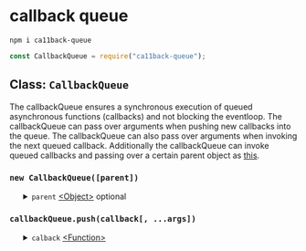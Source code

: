 # callback queue

<pre><code>npm i ca11back-queue</code></pre>

```javascript
const CallbackQueue = require("ca11back-queue");
```

<h2>Class: <code>CallbackQueue</code></h2>
The callbackQueue ensures a synchronous execution of queued asynchronous functions (callbacks) and not blocking the eventloop. The callbackQueue can pass over arguments when pushing new callbacks into the queue. The callbackQueue can also pass over arguments when invoking the next queued callback. Additionally the callbackQueue can invoke queued callbacks and passing over a certain parent object as <a href="https://developer.mozilla.org/en-US/docs/Web/JavaScript/Reference/Operators/this">this</a>.
<h3><code>new CallbackQueue([parent])</code></h3>
<ul>
	<details>
		<summary>
			<code>parent</code> <a href="https://developer.mozilla.org/en-US/docs/Web/JavaScript/Reference/Global_Objects/Object">&lt;Object&gt;</a> optional
		</summary>
		Every callback is invoked with <a href="https://developer.mozilla.org/en-US/docs/Web/JavaScript/Reference/Global_Objects/Function/call">call</a> and sets the either the <code>parent</code> parameter or in case that was undefined sets the callbackQueue as <a href="https://developer.mozilla.org/en-US/docs/Web/JavaScript/Reference/Operators/this">this</a>.
	</details>
</ul>
<h3><code>callbackQueue.push(callback[, ...args])</code></h3>
<ul>
	<details>
		<summary>
			<code>calback</code> <a href="https://developer.mozilla.org/en-US/docs/Web/JavaScript/Reference/Global_Objects/Function">&lt;Function&gt;</a>
		</summary>
		<ul>
			<details>
				<summary>
					<code>next</code> <a href="https://developer.mozilla.org/en-US/docs/Web/JavaScript/Reference/Global_Objects/Function">&lt;Function&gt;</a> <b>Required!</b>
				</summary>

                ```javascript
                next([...args]);
                ```
				Every <code>callback</code> must take a <code>next</code> as first parameter and this is a function. Invoking the <code>next</code> function from within the <code>callback</code> triggers the next callback in queue to be invoked. When passing arguments to the <code>next</code> function these arguments are added on top of the initial arguments that were passed over to the <code>push</code> method.
			</details>
			<details>
				<summary>
					<code>args</code>
				</summary>
				These initial arguments are passed over over to the <code>callback</code>.
			</details>
		</ul>

        ```javascript
        function callback(next[, ...args])
        ```

		The asynchronous function to push into queue is the <code>callback</code> parameter.
	</details>
	<details>
		<summary>
			<code>args</code> optional
		</summary>
		The <code>push</code> method allows passing over <code>arguments</code> so that when the <code>callback</code> is invoked the <code>args</code> are also passed over.
	</details>
    <details>
        <summary>
            Returns <code>this</code> &lt;CallbackQueue&gt;
        </summary>
        Allows chaining methods.
    </details>
</ul>
The first callback</code> to be pushed is invoked immediately, more callbacks to be pushed are queued in a private queue array.
<h3><code>callbackQueue.clear()</code></h3>
<ul>
    <details>
        <summary>
            Returns <code>this</code> &lt;CallbackQueue&gt;
        </summary>
        Allows chaining methods.
    </details>
</ul>
Empties the private queue array, removing any queued callbacks and their arguments.
<h3><code>callbackQueue.destroy()</code></h3>
Empties the private queue array, removing any queued callbacks and their arguments and sets the private <code>parent</code> property to <code>null</code>.
<h3><code>callbackQueue.index</code></h3>
<ul>
    <details>
        <summary>
            Returns <a href="https://developer.mozilla.org/en-US/docs/Web/JavaScript/Data_structures#Number_type">&lt;integer&gt;</a>
        </summary>
        The <code>index</code> keeps increasing untill it reaches the end of the <code>queue</code>, then the <code>index</code> is set to <code>0</code>.
    </details>
</ul>
Readable property of the current index in the <code>queue</code> array.
<h3><code>callbackQueue.lastIndex</code></h3>
<ul>
    <details>
        <summary>
            Returns <a href="https://developer.mozilla.org/en-US/docs/Web/JavaScript/Data_structures#Boolean_type">&lt;Boolean&gt;</a>
        </summary>
        The lastIndex is calculated as <code>index >= queue.length - 1</code>.
    </details>
</ul>
Readable property of the current index in the private <code>queue</code> array.
<h3><code>callbackQueue.length</code></h3>
<ul>
    <details>
        <summary>
            Returns <a href="https://developer.mozilla.org/en-US/docs/Web/JavaScript/Data_structures#Number_type">&lt;integer&gt;</a>
        </summary>
        The <code>length</code> keeps increasing the more callbacks are pushed into the <code>queue</code> untill the <code>index</code> reached the end of the <code>queue</code>, then <code>queue</code> is cleared and it's <code>lenght</code> becomes <code>0</code>;
    </details>
</ul>
Readable property of the length of the private <code>queue</code> array.
<h2>Example</h2>

```javascript
class MyModule {
    #c = 0;
    #queue;
    constructor() {
        this.#queue = new CallbackQueue(this);
    }
    a() {
        this.#queue.push(this.#afterTimeoutA, 1000);
        return this;
    }
    #afterTimeoutA(next, msec) {
        setTimeout(() => {
            this.#privMethod();
            next(console.log("finished a"));
        }, msec);
    }
    #privMethod() {
        console.log("counted priv:", ++this.#c);
    }
    b() {
        this.#queue.push(this.#aAfterTimeoutB, 500);
        return this;
    }
    #aAfterTimeoutB(next, msec) {
        setTimeout(() => next(console.log("finished b")), msec);
    }
    destroy() {
        this.#queue.destroy();
    }
}
const inst1 = new MyModule();
inst1.a().b().a().b().a().b()
    .b().b().b().a().a().a();
```

```javascript
// FilestreamLogger uses a CallbackQueue behind the screen.
const FilestreamLogger = require("filestream-logger");
const logger = {};
logger.log = new FilestreamLogger("log");
logger.log("this module uses ca11back-queue");
logger.log("to alter asynchronous flow");
logger.log("to appear synchronous");
logger.error = new FilestreamLogger("error", { extend: [logger.log] });
loger.error("and also used ca11back-queue");
loger.error("to ensure that multiple references");
loger.log("to the same instance");
loger.error("invoking their asynchronous methods");
logger.log("... suddenly gets destroyed");
logger.log.destroy();
// the next is queued in logger.log but the queue is also cleared
loger.error("do not collide with eachother");
```